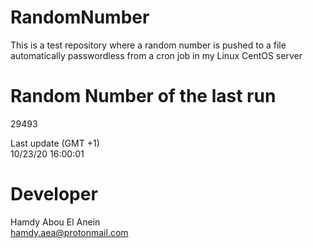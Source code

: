 # RandomNumber    
This is a test repository where a random number is pushed to a file automatically passwordless from a cron job in my Linux CentOS server    
# Random Number of the last run   
29493
      
Last update (GMT +1)    
10/23/20 16:00:01
# Developer    
Hamdy Abou El Anein   
hamdy.aea@protonmail.com
